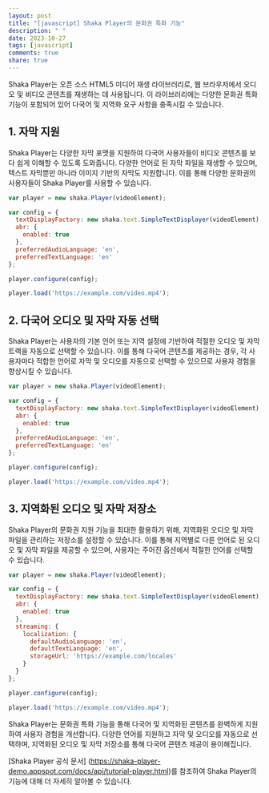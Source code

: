```yaml
---
layout: post
title: "[javascript] Shaka Player의 문화권 특화 기능"
description: " "
date: 2023-10-27
tags: [javascript]
comments: true
share: true
---
```


Shaka Player는 오픈 소스 HTML5 미디어 재생 라이브러리로, 웹 브라우저에서 오디오 및 비디오 콘텐츠를 재생하는 데 사용됩니다. 이 라이브러리에는 다양한 문화권 특화 기능이 포함되어 있어 다국어 및 지역화 요구 사항을 충족시킬 수 있습니다.

## 1. 자막 지원

Shaka Player는 다양한 자막 포맷을 지원하여 다국어 사용자들이 비디오 콘텐츠를 보다 쉽게 이해할 수 있도록 도와줍니다. 다양한 언어로 된 자막 파일을 재생할 수 있으며, 텍스트 자막뿐만 아니라 이미지 기반의 자막도 지원합니다. 이를 통해 다양한 문화권의 사용자들이 Shaka Player를 사용할 수 있습니다.

```javascript
var player = new shaka.Player(videoElement);

var config = {
  textDisplayFactory: new shaka.text.SimpleTextDisplayer(videoElement),
  abr: {
    enabled: true
  },
  preferredAudioLanguage: 'en',
  preferredTextLanguage: 'en'
};

player.configure(config);

player.load('https://example.com/video.mp4');
```

## 2. 다국어 오디오 및 자막 자동 선택

Shaka Player는 사용자의 기본 언어 또는 지역 설정에 기반하여 적절한 오디오 및 자막 트랙을 자동으로 선택할 수 있습니다. 이를 통해 다국어 콘텐츠를 제공하는 경우, 각 사용자마다 적합한 언어로 자막 및 오디오를 자동으로 선택할 수 있으므로 사용자 경험을 향상시킬 수 있습니다.

```javascript
var player = new shaka.Player(videoElement);

var config = {
  textDisplayFactory: new shaka.text.SimpleTextDisplayer(videoElement),
  abr: {
    enabled: true
  },
  preferredAudioLanguage: 'en',
  preferredTextLanguage: 'en'
};

player.configure(config);

player.load('https://example.com/video.mp4');
```

## 3. 지역화된 오디오 및 자막 저장소

Shaka Player의 문화권 지원 기능을 최대한 활용하기 위해, 지역화된 오디오 및 자막 파일을 관리하는 저장소를 설정할 수 있습니다. 이를 통해 지역별로 다른 언어로 된 오디오 및 자막 파일을 제공할 수 있으며, 사용자는 주어진 옵션에서 적절한 언어를 선택할 수 있습니다.

```javascript
var player = new shaka.Player(videoElement);

var config = {
  textDisplayFactory: new shaka.text.SimpleTextDisplayer(videoElement),
  abr: {
    enabled: true
  },
  streaming: {
    localization: {
      defaultAudioLanguage: 'en',
      defaultTextLanguage: 'en',
      storageUrl: 'https://example.com/locales'
    }
  }
};

player.configure(config);

player.load('https://example.com/video.mp4');
```

Shaka Player는 문화권 특화 기능을 통해 다국어 및 지역화된 콘텐츠를 완벽하게 지원하여 사용자 경험을 개선합니다. 다양한 언어를 지원하고 자막 및 오디오를 자동으로 선택하며, 지역화된 오디오 및 자막 저장소를 통해 다국어 콘텐츠 제공이 용이해집니다.

[Shaka Player 공식 문서] (https://shaka-player-demo.appspot.com/docs/api/tutorial-player.html)를 참조하여 Shaka Player의 기능에 대해 더 자세히 알아볼 수 있습니다.